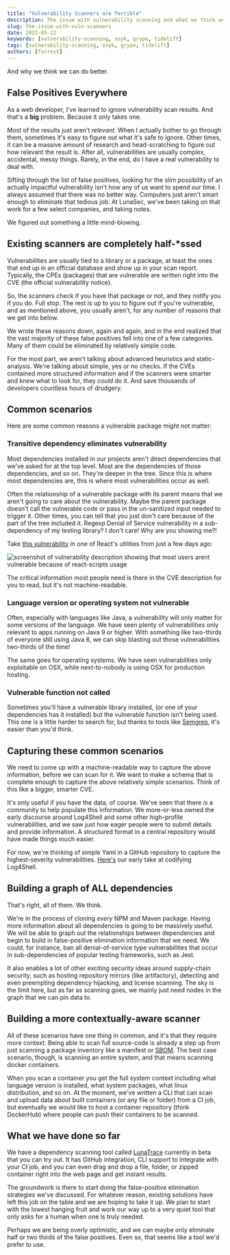 ```yaml
---
title: "Vulnerability Scanners are Terrible"
description: The issue with vulnerability scanning and what we think we can do about it
slug: the-issue-with-vuln-scanners
date: 2022-05-12
keywords: [vulnerability-scanning, snyk, grype, tidelift]
tags: [vulnerability-scanning, snyk, grype, tidelift]
authors: [forrest]
---
```


<!--
  ~ Copyright by LunaSec (owned by Refinery Labs, Inc)
  ~
  ~ Licensed under the Creative Commons Attribution-ShareAlike 4.0 International
  ~ (the "License"); you may not use this file except in compliance with the
  ~ License. You may obtain a copy of the License at
  ~
  ~ https://creativecommons.org/licenses/by-sa/4.0/legalcode
  ~
  ~ See the License for the specific language governing permissions and
  ~ limitations under the License.
  ~
-->

And why we think we can do better.
## False Positives Everywhere
As a web developer, I've learned to ignore vulnerability scan results. And that's a **big** problem. Because it only takes one.

Most of the results just aren't
*relevant*. When I actually bother to go through them, sometimes it's easy to figure out what it's safe to ignore.
Other times, it can be a massive amount of research and head-scratching to figure out how relevant the result is. After all, vulnerabilities are
usually complex, accidental, messy things. Rarely, in the end, do I have a real vulnerability to deal with.

<!--truncate-->

Sifting through the list of false positives, looking
for the slim possibility of an actually impactful vulnerability isn't how any of us want to spend our time. I always assumed
that there was no better way. Computers just aren't smart enough to eliminate that tedious job. At LunaSec,
we've been taking on that work for a few select companies, and taking notes.

We figured out something a little mind-blowing.

## Existing scanners are completely half-*ssed

Vulnerabilities are usually tied to a library or a package, at least the ones that end up in an official database and show up in your scan report.
Typically, the CPEs (packages) that are vulnerable are written right into the CVE (the official vulnerability notice).

So, the scanners check if you have that package or not, and they notify you if you do.  Full stop. The rest is up to you
to figure out if you're vulnerable, and as mentioned above, you usually aren't, for any number of reasons that we get into below.

We wrote these reasons down, again and again, and in the end realized that the vast majority of these false positives fell into one of a few categories.
Many of them could be eliminated by relatively simple code.

For the most part, we aren't talking about advanced heuristics and static-analysis.
We're talking about simple, yes or no checks. If the CVEs contained more structured information and if the scanners were smarter and knew what to
look for, they *could* do it. And save thousands of developers countless hours of drudgery.

## Common scenarios

Here are some common reasons a vulnerable package might not matter:

### Transitive dependency eliminates vulnerability
Most dependencies installed in our projects aren't direct dependencies that we've asked for at the top level. Most are the dependencies of those dependencies, and so on.
They're deeper in the tree. Since this is where most dependencies are, this is where most vulnerabilities occur as well.

Often the relationship of a vulnerable package with its parent means that we aren't going to care about the vulnerability.
Maybe the parent package doesn't call the vulnerable code or pass in the un-sanitized input needed to trigger it. Other times,
you can tell that you just don't care because of the part of the tree included it. Regexp Denial of Service vulnerability in a sub-dependency of my testing
library? I don't care! Why are you showing me?!

Take [this vulnerability](https://nvd.nist.gov/vuln/detail/CVE-2021-24033)
in one of React's utilities from just a few days ago:

![screenshot of vulnerability description showing that most users arent vulnerable because of react-scripts usage](/img/react-vuln.png)

The critical information most people need is there in the CVE description for you to read, but it's not machine-readable.

### Language version or operating system not vulnerable
Often, especially with languages like Java, a vulnerability will only matter for some versions of the language.  We have seen plenty 
of vulnerabilities only relevant to apps running on Java 9 or higher. With something like two-thirds of everyone still using Java 8,
we can skip blasting out those vulnerabilities two-thirds of the time! 

The same goes for operating systems. We have seen vulnerabilities only exploitable on OSX, while next-to-nobody is using OSX
for production hosting.

### Vulnerable function not called
Sometimes you'll have a vulnerable library installed, (or one of your dependencies has it installed) but the vulnerable function
isn't being used.  This one is a little harder to search for, but thanks to tools like [Semgrep](https://semgrep.dev/), it's easier than you'd think.

## Capturing these common scenarios

We need to come up with a machine-readable way to capture the above information, before we can scan for it.
We want to make a schema that is complete enough to capture the above relatively simple scenarios. Think of this like a bigger, smarter 
CVE. 

It's only useful if you have the data, of course. We've seen that there *is* a community to help populate this information. 
We more-or-less owned the early discourse around Log4Shell and some other high-profile vulnerabilities, and we saw just how eager 
people were to submit details and provide information. A structured format in a central repository would have made things much easier.

For now, we're thinking of simple Yaml in a GitHub repository to capture the highest-severity vulnerabilities. [Here's](https://github.com/lunasec-io/lunasec/blob/master/guides/LUNATOPIC-20220422-1-TEST-TOPIC/metadata.yaml) our early take
at codifying Log4Shell. 

## Building a graph of ALL dependencies
That's right, all of them. We think. 

We're in the process of cloning *every* NPM and Maven package. Having more information about all dependencies is going to be massively useful.
We will be able to graph out the relationships between dependencies and begin to build in false-positive elimination information that we need.
We could, for instance, ban all denial-of-service type vulnerabilities that occur in sub-dependencies of popular testing frameworks, such as Jest.

It also enables a lot of other exciting security ideas around supply-chain security, such as hosting repository mirrors (like artifactory), 
detecting and even preempting dependency hijacking, and license scanning.  The sky is the limit here, but as far as scanning goes,
we mainly just need nodes in the graph that we can pin data to.

## Building a more contextually-aware scanner

All of these scenarios have one thing in common, and it's that they require more context. Being able to scan full source-code is already a step up
from just scanning a package inventory like a manifest or [SBOM](https://www.ntia.gov/SBOM).  The best case scenario, though, is scanning an entire system, and that means scanning docker containers.  

When you scan a container you get the full system context including what language version is installed, what system packages, what linux distribution, and so on.
At the moment, we've written a CLI that can scan and upload data about built containers (or any file or folder) from a CI job, but eventually
we would like to host a container repository (think DockerHub) where people can push their containers to be scanned. 

## What we have done so far
We have a dependency scanning tool called [LunaTrace](https://lunatrace.lunasec.io/) currently in beta that you can try out.  It has GitHub integration, 
CLI support to integrate with your CI job, and you can even drag and drop a file, folder, or zipped container right into the web page and get instant results. 

The groundwork is there to start doing the false-positive elimination strategies we've discussed. For whatever reason, existing solutions 
have left this job on the table and we are hoping to take it up.
We plan to start with the lowest hanging fruit and work our way up to a very quiet tool that only asks for a human when one is truly needed. 

Perhaps we are being overly optimistic, and we can maybe only eliminate half or two thirds of the false positives. Even so, that seems 
like a tool we'd prefer to use.

